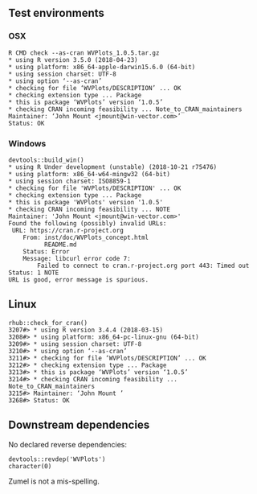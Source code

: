 
## Test environments

### OSX

    R CMD check --as-cran WVPlots_1.0.5.tar.gz 
    * using R version 3.5.0 (2018-04-23)
    * using platform: x86_64-apple-darwin15.6.0 (64-bit)
    * using session charset: UTF-8
    * using option ‘--as-cran’
    * checking for file ‘WVPlots/DESCRIPTION’ ... OK
    * checking extension type ... Package
    * this is package ‘WVPlots’ version ‘1.0.5’
    * checking CRAN incoming feasibility ... Note_to_CRAN_maintainers
    Maintainer: ‘John Mount <jmount@win-vector.com>’
    Status: OK

### Windows

    devtools::build_win()
    * using R Under development (unstable) (2018-10-21 r75476)
    * using platform: x86_64-w64-mingw32 (64-bit)
    * using session charset: ISO8859-1
    * checking for file 'WVPlots/DESCRIPTION' ... OK
    * checking extension type ... Package
    * this is package 'WVPlots' version '1.0.5'
    * checking CRAN incoming feasibility ... NOTE
    Maintainer: 'John Mount <jmount@win-vector.com>'
    Found the following (possibly) invalid URLs:
     URL: https://cran.r-project.org
        From: inst/doc/WVPlots_concept.html
              README.md
        Status: Error
        Message: libcurl error code 7:
      	    Failed to connect to cran.r-project.org port 443: Timed out
    Status: 1 NOTE
    URL is good, error message is spurious.
      	
## Linux

    rhub::check_for_cran()
    3207#> * using R version 3.4.4 (2018-03-15)
    3208#> * using platform: x86_64-pc-linux-gnu (64-bit)
    3209#> * using session charset: UTF-8
    3210#> * using option ‘--as-cran’
    3211#> * checking for file ‘WVPlots/DESCRIPTION’ ... OK
    3212#> * checking extension type ... Package
    3213#> * this is package ‘WVPlots’ version ‘1.0.5’
    3214#> * checking CRAN incoming feasibility ... Note_to_CRAN_maintainers
    3215#> Maintainer: ‘John Mount ’
    3268#> Status: OK
    

## Downstream dependencies

  No declared reverse dependencies:

    devtools::revdep('WVPlots')
    character(0)

Zumel is not a mis-spelling.
